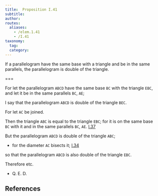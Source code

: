 ```yaml
---
title:  Proposition I.41
subtitle:
author:
routes:
  aliases:
    - /elem.1.41
    - /I.41
taxonomy:
  tag:
  category:
---
```


If a parallelogram have the same base with a triangle and be in the same parallels, the parallelogram is double of the triangle.

===

For let the parallelogram `ABCD` have the same base `BC` with the triangle `EBC`, and let it be in the same parallels `BC`, `AE`;

I say that the parallelogram `ABCD` is double of the triangle `BEC`.

For let `AC` be joined.

Then the triangle `ABC` is equal to the triangle `EBC`; for it is on the same base `BC` with it and in the same parallels `BC`, `AE`. [I.37] 

But the parallelogram `ABCD` is double of the triangle `ABC`; 

- for the diameter `AC` bisects it; [I.34]

 so that the parallelogram `ABCD` is also double of the triangle `EBC`.

Therefore etc.

- Q. E. D.


## References

[I.34]: /elem.1.34 "Book 1 - Proposition 34"
[I.37]: /elem.1.37 "Book 1 - Proposition 37"

